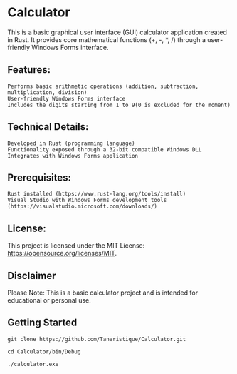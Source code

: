 # Calculator

This is a basic graphical user interface (GUI) calculator application created in Rust. It provides core mathematical functions (+, -, *, /) through a user-friendly Windows Forms interface.

## Features:

    Performs basic arithmetic operations (addition, subtraction, multiplication, division)
    User-friendly Windows Forms interface
    Includes the digits starting from 1 to 9(0 is excluded for the moment)

## Technical Details:

    Developed in Rust (programming language)
    Functionality exposed through a 32-bit compatible Windows DLL
    Integrates with Windows Forms application


## Prerequisites:

    Rust installed (https://www.rust-lang.org/tools/install)
    Visual Studio with Windows Forms development tools (https://visualstudio.microsoft.com/downloads/)

## License:

This project is licensed under the MIT License: https://opensource.org/licenses/MIT.

## Disclaimer
Please Note: This is a basic calculator project and is intended for educational or personal use.
    
## Getting Started 
```
git clone https://github.com/Taneristique/Calculator.git
```
```
cd Calculator/bin/Debug
```
```
./calculator.exe
```
